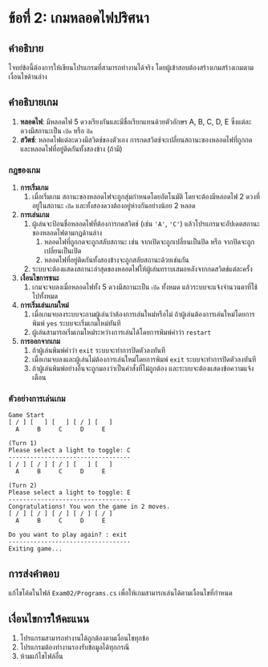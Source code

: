 # ข้อที่ 2: เกมหลอดไฟปริศนา

## คำอธิบาย
โจทย์ข้อนี้ต้องการให้เขียนโปรแกรมที่สามารถทำงานได้จริง โดยผู้เข้าสอบต้องสร้างเกมสร้างเกมตามเงื่อนไขด้านล่าง

## คำอธิบายเกม
1. **หลอดไฟ**: มีหลอดไฟ 5 ดวงเรียงกันและมีชื่อเรียกแทนด้วยตัวอักษร A, B, C, D, E ซึ่งแต่ละดวงมีสถานะเป็น `เปิด` หรือ `ปิด`
2. **สวิตช์**: หลอดไฟแต่ละดวงมีสวิตช์ของตัวเอง การกดสวิตช์จะเปลี่ยนสถานะของหลอดไฟที่ถูกกด และหลอดไฟที่อยู่ติดกันทั้งสองข้าง (ถ้ามี)

### กฎของเกม
1. **การเริ่มเกม**
    1. เมื่อเริ่มเกม สถานะของหลอดไฟจะถูกสุ่มกำหนดโดยอัตโนมัติ โดยจะต้องมีหลอดไฟ 2 ดวงที่อยู่ในสถานะ `เปิด` และทั้งสองดวงต้องอยู่ห่างกันอย่างน้อย 2 หลอด
2. **การเล่นเกม**
    1. ผู้เล่นจะป้อนชื่อหลอดไฟที่ต้องการกดสวิตช์ (เช่น `'A'`, `'C'`) แล้วโปรแกรมจะอัปเดตสถานะของหลอดไฟตามกฎด้านล่าง
        1. หลอดไฟที่ถูกกดจะถูกสลับสถานะ เช่น จากเปิดจะถูกเปลี่ยนเป็นปิด หรือ จากปิดจะถูกเปลี่ยนเป็นเปิด
        1. หลอดไฟที่อยู่ติดกันทั้งสองข้างจะถูกสลับสถานะด้วยเช่นกัน
    2. ระบบจะต้องแสดงสถานะล่าสุดของหลอดไฟให้ผู้เล่นทราบเสมอหลังจากกดสวิตช์แต่ละครั้ง
3. **เงื่อนไขการชนะ**
    1. เกมจะจบลงเมื่อหลอดไฟทั้ง 5 ดวงมีสถานะเป็น `เปิด` ทั้งหมด แล้วระบบจะแจ้งจำนวนตาที่ใช้ไปทั้งหมด
4. **การเริ่มเล่นเกมใหม่**
    1. เมื่อเกมจบลงระบบจะถามผู้เล่นว่าต้องการเล่นใหม่หรือไม่ ถ้าผู้เล่นต้องการเล่นใหม่โดยการพิมพ์ `yes` ระบบจะเริ่มเกมใหม่ทันที
    2. ผู้เล่นสามารถเริ่มเกมใหม่ระหว่างการเล่นได้โดยการพิมพ์คำว่า `restart`
5. **การออกจากเกม**
    1. ถ้าผู้เล่นพิมพ์คำว่า `exit` ระบบจะทำการปิดตัวลงทันที
    2. เมื่อเกมจบลงและผู้เล่นไม่ต้องการเล่นใหม่โดยการพิมพ์ `exit` ระบบจะทำการปิดตัวลงทันที
    3. ถ้าผู้เล่นพิมพ์อย่างอื่นจะถูกมองว่าเป็นคำสั่งที่ไม่ถูกต้อง และระบบจะต้องแสดงข้อความแจ้งเตือน

### ตัวอย่างการเล่นเกม
```
Game Start
[ / ] [   ] [   ] [ / ] [   ] 
  A     B     C     D     E

(Turn 1)
Please select a light to toggle: C
----------------------------------
[ / ] [ / ] [ / ] [   ] [   ] 
  A     B     C     D     E

(Turn 2)
Please select a light to toggle: E
----------------------------------
Congratulations! You won the game in 2 moves.
[ / ] [ / ] [ / ] [ / ] [ / ] 
  A     B     C     D     E

Do you want to play again? : exit
----------------------------------
Exiting game...
```

## การส่งคำตอบ
แก้ไขโค้ดในไฟล์ `Exam02/Programs.cs` เพื่อให้เกมสามารถเล่นได้ตามเงื่อนไขที่กำหนด

## เงื่อนไขการให้คะแนน
1. โปรแกรมสามารถทำงานได้ถูกต้องตามเงื่อนไขทุกข้อ
2. โปรแกรมต้องทำงานรองรับข้อมูลได้ทุกกรณี
3. ห้ามแก้ไขไฟล์อื่น